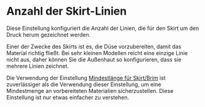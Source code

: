 Anzahl der Skirt-Linien
====
Diese Einstellung konfiguriert die Anzahl der Linien, die für den Skirt um den Druck herum gezeichnet werden.

Einer der Zwecke des Skirts ist es, die Düse vorzubereiten, damit das Material richtig fließt. Bei sehr kleinen Modellen reicht eine einzige Linie nicht aus, daher können Sie die Außenhaut so konfigurieren, dass sie mehrere Linien zeichnet.

Die Verwendung der Einstellung [Mindestlänge für Skirt/Brim](skirt_brim_minimal_length.md) ist zuverlässiger als die Verwendung dieser Einstellung, um eine Mindestmenge an vorbereiteten Materialien sicherzustellen. Diese Einstellung ist nur etwas einfacher zu verstehen.
